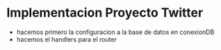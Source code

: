 
# Implementacion Proyecto Twitter

- hacemos primero la configuracion a la base de datos en conexionDB
- hacemos el handlers para el router